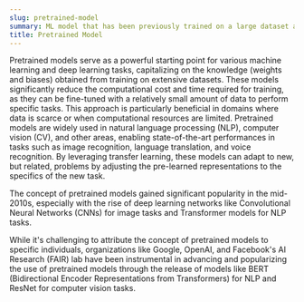 ```yaml
---
slug: pretrained-model
summary: ML model that has been previously trained on a large dataset and can be fine-tuned or used as is for similar tasks or applications.
title: Pretrained Model
---
```


Pretrained models serve as a powerful starting point for various machine learning and deep learning tasks, capitalizing on the knowledge (weights and biases) obtained from training on extensive datasets. These models significantly reduce the computational cost and time required for training, as they can be fine-tuned with a relatively small amount of data to perform specific tasks. This approach is particularly beneficial in domains where data is scarce or when computational resources are limited. Pretrained models are widely used in natural language processing (NLP), computer vision (CV), and other areas, enabling state-of-the-art performances in tasks such as image recognition, language translation, and voice recognition. By leveraging transfer learning, these models can adapt to new, but related, problems by adjusting the pre-learned representations to the specifics of the new task.

The concept of pretrained models gained significant popularity in the mid-2010s, especially with the rise of deep learning networks like Convolutional Neural Networks (CNNs) for image tasks and Transformer models for NLP tasks.

While it's challenging to attribute the concept of pretrained models to specific individuals, organizations like Google, OpenAI, and Facebook's AI Research (FAIR) lab have been instrumental in advancing and popularizing the use of pretrained models through the release of models like BERT (Bidirectional Encoder Representations from Transformers) for NLP and ResNet for computer vision tasks.
